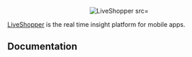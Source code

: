 <p align="center">
    <img width="460" height="300" alt="LiveShopper src="https://raw.githubusercontent.com/liveshopper/liveshopper-sdk-ios/master/docs/images/logo-small.svg?v=1&sanitize=true">
</p>

[LiveShopper](https://liveshopper.com) is the real time insight platform for mobile apps.

## Documentation
